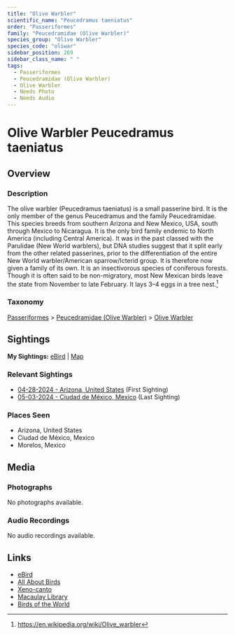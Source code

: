 ```yaml
---
title: "Olive Warbler"
scientific_name: "Peucedramus taeniatus"
order: "Passeriformes"
family: "Peucedramidae (Olive Warbler)"
species_group: "Olive Warbler"
species_code: "oliwar"
sidebar_position: 269
sidebar_class_name: " "
tags: 
  - Passeriformes
  - Peucedramidae (Olive Warbler)
  - Olive Warbler
  - Needs Photo
  - Needs Audio
---
```


# Olive Warbler <span className='sci_name'>Peucedramus taeniatus</span>

## Overview

### Description
The olive warbler (Peucedramus taeniatus) is a small passerine bird. It is the only member of the genus Peucedramus and the family Peucedramidae.
This species breeds from southern Arizona and New Mexico, USA, south through Mexico to Nicaragua. It is the only bird family endemic to North America (including Central America). It was in the past classed with the Parulidae (New World warblers), but DNA studies suggest that it split early from the other related passerines, prior to the differentiation of the entire New World warbler/American sparrow/Icterid group. It is therefore now given a family of its own.
It is an insectivorous species of coniferous forests. Though it is often said to be non-migratory, most New Mexican birds leave the state from November to late February. It lays 3–4 eggs in a tree nest.[^1]

[^1]: https://en.wikipedia.org/wiki/Olive_warbler

### Taxonomy
[Passeriformes](/tags/passeriformes) > [Peucedramidae (Olive Warbler)](/tags/peucedramidae-olive-warbler) > [Olive Warbler](/tags/olive-warbler)


## Sightings

**My Sightings:** [eBird](https://ebird.org/lifelist?r=world&time=life&spp=oliwar) | [Map](/map?species_code=oliwar)

### Relevant Sightings

* [04-28-2024 - Arizona, United States](https://ebird.org/checklist/S170824764) (First Sighting)
* [05-03-2024 - Ciudad de México, Mexico](https://ebird.org/checklist/S171944290) (Last Sighting)

### Places Seen

* Arizona, United States
* Ciudad de México, Mexico
* Morelos, Mexico



## Media
### Photographs
No photographs available.

### Audio Recordings
No audio recordings available.

## Links
* [eBird](https://ebird.org/species/oliwar) 
* [All About Birds](https://www.allaboutbirds.org/guide/oliwar) 
* [Xeno-canto](https://www.xeno-canto.org/species/peucedramus-taeniatus) 
* [Macaulay Library](https://search.macaulaylibrary.org/catalog?taxonCode=oliwar&sort=rating_rank_desc)
* [Birds of the World](https://birdsoftheworld.org/bow/species/oliwar)
